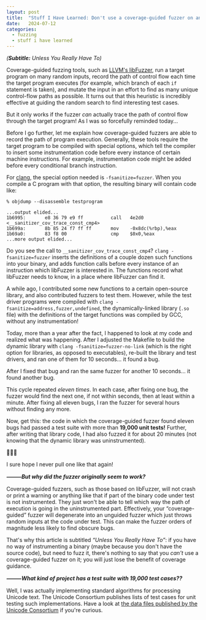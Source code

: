 ```yaml
---
layout: post
title:  "Stuff I Have Learned: Don't use a coverage-guided fuzzer on an uninstrumented binary"
date:   2024-07-12
categories:
  - fuzzing
  - stuff i have learned
---
```


<i>(<b>Subtitle:</b> Unless You Really Have To)</i>

Coverage-guided fuzzing tools, such as [LLVM's libFuzzer](https://llvm.org/docs/LibFuzzer.html), run a target program on many random inputs, record the path of control flow each time the target program executes (for example, which branch of each `if` statement is taken), and mutate the input in an effort to find as many unique control-flow paths as possible. It turns out that this heuristic is incredibly effective at guiding the random search to find interesting test cases.

But it only works if the fuzzer *can* actually trace the path of control flow through the target program! As I was so forcefully reminded today...

Before I go further, let me explain how coverage-guided fuzzers are able to record the path of program execution. Generally, these tools require the target program to be compiled with special options, which tell the compiler to insert some instrumentation code before every instance of certain machine instructions. For example, instrumentation code might be added before every conditional branch instruction.

For [clang](https://clang.llvm.org/), the special option needed is `-fsanitize=fuzzer`. When you compile a C program with that option, the resulting binary will contain code like:

    % objdump --disassemble testprogram

    ...output elided...
    1b6995:       e8 36 79 e9 ff          call   4e2d0 <__sanitizer_cov_trace_const_cmp4>
    1b699a:       8b 85 24 f7 ff ff       mov    -0x8dc(%rbp),%eax
    1b69a0:       83 f8 00                cmp    $0x0,%eax
    ...more output elided...

Do you see the call to `__sanitizer_cov_trace_const_cmp4`? `clang -fsanitize=fuzzer` inserts the definitions of a couple dozen such functions into your binary, and adds function calls before every instance of an instruction which libFuzzer is interested in. The functions record what libFuzzer needs to know, in a place where libFuzzer can find it.

A while ago, I contributed some new functions to a certain open-source library, and also contributed fuzzers to test them. However, while the test driver programs were compiled with `clang -fsanitize=address,fuzzer,undefined`, the dynamically-linked library (`.so` file) with the definitions of the target functions was compiled by GCC, without any instrumentation!

Today, more than a year after the fact, I happened to look at my code and realized what was happening. After I adjusted the Makefile to build the dynamic library with `clang -fsanitize=fuzzer-no-link` (which is the right option for libraries, as opposed to executables), re-built the library and test drivers, and ran one of them for 10 seconds... it found a bug.

After I fixed that bug and ran the same fuzzer for another 10 seconds... it found another bug.

This cycle repeated *eleven times*. In each case, after fixing one bug, the fuzzer would find the next one, if not within seconds, then at least within a minute. After fixing all eleven bugs, I ran the fuzzer for several hours without finding any more.

Now, get this: the code in which the coverage-guided fuzzer found eleven bugs had passed a test suite with more than **19,000 unit tests!** Further, after writing that library code, I had also fuzzed it for about 20 minutes (not knowing that the dynamic library was uninstrumented).

🤦🏻‍♂️

I sure hope I never pull one like that again!

***⸻But why did the fuzzer originally seem to work?***

Coverage-guided fuzzers, such as those based on libFuzzer, will not crash or print a warning or anything like that if part of the binary code under test is not instrumented. They just won't be able to tell which way the path of execution is going in the uninstrumented part. Effectively, your “coverage-guided” fuzzer will degenerate into an unguided fuzzer which just throws random inputs at the code under test. This can make the fuzzer orders of magnitude less likely to find obscure bugs.

That's why this article is subtitled <i>“Unless You Really Have To”</i>: if you have no way of instrumenting a binary (maybe because you don't have the source code), but need to fuzz it, there's nothing to say that you *can't* use a coverage-guided fuzzer on it; you will just lose the benefit of coverage guidance.

***⸻What kind of project has a test suite with 19,000 test cases??***

Well, I was actually implementing standard algorithms for processing Unicode text. The Unicode Consortium publishes lists of test cases for unit testing such implementations. Have a look at [the data files published by the Unicode Consortium](https://www.unicode.org/Public/UNIDATA/) if you're curious.
